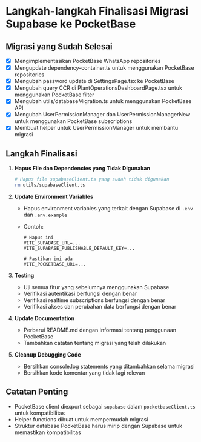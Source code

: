 # Langkah-langkah Finalisasi Migrasi Supabase ke PocketBase

## Migrasi yang Sudah Selesai

- [x] Mengimplementasikan PocketBase WhatsApp repositories
- [x] Mengupdate dependency-container.ts untuk menggunakan PocketBase repositories
- [x] Mengubah password update di SettingsPage.tsx ke PocketBase
- [x] Mengubah query CCR di PlantOperationsDashboardPage.tsx untuk menggunakan PocketBase filter
- [x] Mengubah utils/databaseMigration.ts untuk menggunakan PocketBase API
- [x] Mengubah UserPermissionManager dan UserPermissionManagerNew untuk menggunakan PocketBase subscriptions
- [x] Membuat helper untuk UserPermissionManager untuk membantu migrasi

## Langkah Finalisasi

1. **Hapus File dan Dependencies yang Tidak Digunakan**

   ```bash
   # Hapus file supabaseClient.ts yang sudah tidak digunakan
   rm utils/supabaseClient.ts
   ```

2. **Update Environment Variables**
   - Hapus environment variables yang terkait dengan Supabase di `.env` dan `.env.example`
   - Contoh:

     ```
     # Hapus ini
     VITE_SUPABASE_URL=...
     VITE_SUPABASE_PUBLISHABLE_DEFAULT_KEY=...

     # Pastikan ini ada
     VITE_POCKETBASE_URL=...
     ```

3. **Testing**
   - Uji semua fitur yang sebelumnya menggunakan Supabase
   - Verifikasi autentikasi berfungsi dengan benar
   - Verifikasi realtime subscriptions berfungsi dengan benar
   - Verifikasi akses dan perubahan data berfungsi dengan benar

4. **Update Documentation**
   - Perbarui README.md dengan informasi tentang penggunaan PocketBase
   - Tambahkan catatan tentang migrasi yang telah dilakukan

5. **Cleanup Debugging Code**
   - Bersihkan console.log statements yang ditambahkan selama migrasi
   - Bersihkan kode komentar yang tidak lagi relevan

## Catatan Penting

- PocketBase client diexport sebagai `supabase` dalam `pocketbaseClient.ts` untuk kompatibilitas
- Helper functions dibuat untuk mempermudah migrasi
- Struktur database PocketBase harus mirip dengan Supabase untuk memastikan kompatibilitas
